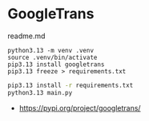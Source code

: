 # GoogleTrans

readme.md

```shell
python3.13 -m venv .venv
source .venv/bin/activate
pip3.13 install googletrans
pip3.13 freeze > requirements.txt
```

```bash
pip3.13 install -r requirements.txt
python3.13 main.py
```

*   https://pypi.org/project/googletrans/

